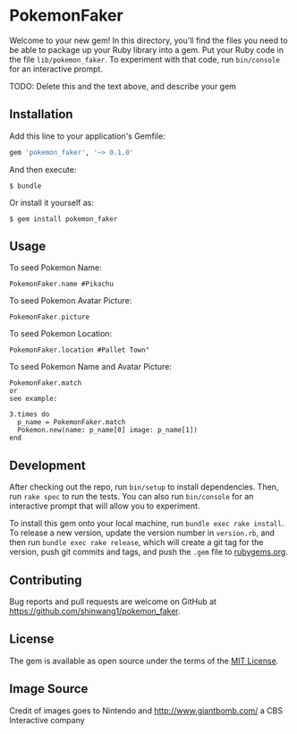# PokemonFaker

Welcome to your new gem! In this directory, you'll find the files you need to be able to package up your Ruby library into a gem. Put your Ruby code in the file `lib/pokemon_faker`. To experiment with that code, run `bin/console` for an interactive prompt.

TODO: Delete this and the text above, and describe your gem

## Installation

Add this line to your application's Gemfile:

```ruby
gem 'pokemon_faker', '~> 0.1.0'
```

And then execute:

    $ bundle

Or install it yourself as:

    $ gem install pokemon_faker

## Usage

To seed Pokemon Name:

    PokemonFaker.name #Pikachu

To seed Pokemon Avatar Picture:

    PokemonFaker.picture

To seed Pokemon Location:

    PokemonFaker.location #Pallet Town"

To seed Pokemon Name and Avatar Picture:

    PokemonFaker.match
    or
    see example:
    
    3.times do 
      p_name = PokemonFaker.match
      Pokemon.new(name: p_name[0] image: p_name[1])
    end
    
## Development

After checking out the repo, run `bin/setup` to install dependencies. Then, run `rake spec` to run the tests. You can also run `bin/console` for an interactive prompt that will allow you to experiment.

To install this gem onto your local machine, run `bundle exec rake install`. To release a new version, update the version number in `version.rb`, and then run `bundle exec rake release`, which will create a git tag for the version, push git commits and tags, and push the `.gem` file to [rubygems.org](https://rubygems.org).

## Contributing

Bug reports and pull requests are welcome on GitHub at https://github.com/shinwang1/pokemon_faker.


## License

The gem is available as open source under the terms of the [MIT License](http://opensource.org/licenses/MIT).

## Image Source
Credit of images goes to Nintendo and http://www.giantbomb.com/ a CBS Interactive company

